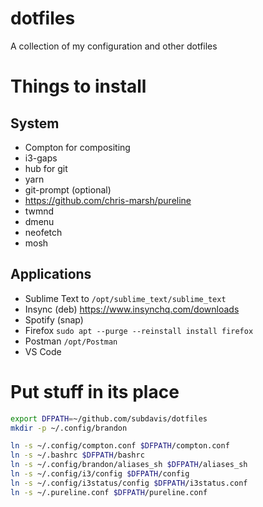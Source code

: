 # dotfiles
A collection of my configuration and other dotfiles

# Things to install

## System

* Compton for compositing
* i3-gaps 
* hub for git
* yarn
* git-prompt (optional)
* https://github.com/chris-marsh/pureline
* twmnd
* dmenu
* neofetch
* mosh

## Applications

* Sublime Text to `/opt/sublime_text/sublime_text`
* Insync (deb) https://www.insynchq.com/downloads
* Spotify (snap)
* Firefox `sudo apt --purge --reinstall install firefox`
* Postman `/opt/Postman`
* VS Code

# Put stuff in its place

```bash
export DFPATH=~/github.com/subdavis/dotfiles
mkdir -p ~/.config/brandon

ln -s ~/.config/compton.conf $DFPATH/compton.conf
ln -s ~/.bashrc $DFPATH/bashrc
ln -s ~/.config/brandon/aliases_sh $DFPATH/aliases_sh
ln -s ~/.config/i3/config $DFPATH/config
ln -s ~/.config/i3status/config $DFPATH/i3status.conf
ln -s ~/.pureline.conf $DFPATH/pureline.conf
```